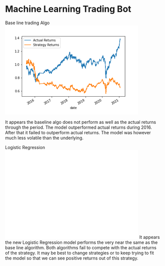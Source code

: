 # Machine Learning Trading Bot

Base line trading Algo
![BaseLine](/Starter_Code/baseline.png)

It appears the baseline algo does not perform as well as the actual returns through the period. The model outperformed actual returns during 2016. After that it failed to outperform actual returns. The model was however much less volatile than the underlying. 

Logistic Regression
![LR](/Starter_Code/LRplot.png)
It appears the new Logistic Regression model performs the very near the same as the base line algorithm. Both algorithms fail to compete with the actual returns of the strategy. It may be best to change strategies or to keep trying to fit the model so that we can see positive returns out of this strategy. 
